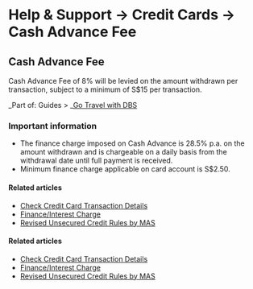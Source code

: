 # Help & Support -> Credit Cards -> Cash Advance Fee

## Cash Advance Fee

Cash Advance Fee of 8% will be levied on the amount withdrawn per transaction, subject to a minimum of S$15 per transaction.

_Part of: Guides > _[Go Travel with DBS](https://www.dbs.com.sg/personal/support/guide-travel.html)

### Important information

  * The finance charge imposed on Cash Advance is 28.5% p.a. on the amount withdrawn and is chargeable on a daily basis from the withdrawal date until full payment is received.
  * Minimum finance charge applicable on card account is S$2.50.



#### Related articles

  * [Check Credit Card Transaction Details](https://www.dbs.com.sg/personal/support/card-transaction-view-transaction-details.html)
  * [Finance/Interest Charge](https://www.dbs.com.sg/personal/support/card-charges-and-fees-finance-charge.html)
  * [Revised Unsecured Credit Rules by MAS](https://www.dbs.com.sg/personal/support/card-credit-limit-revised-unsecured-credit-rules-by-mas.html)



#### Related articles

  * [Check Credit Card Transaction Details](https://www.dbs.com.sg/personal/support/card-transaction-view-transaction-details.html)
  * [Finance/Interest Charge](https://www.dbs.com.sg/personal/support/card-charges-and-fees-finance-charge.html)
  * [Revised Unsecured Credit Rules by MAS](https://www.dbs.com.sg/personal/support/card-credit-limit-revised-unsecured-credit-rules-by-mas.html)


